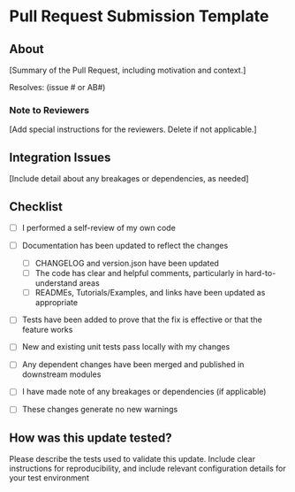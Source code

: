 # Pull Request Submission Template

## About
[Summary of the Pull Request, including motivation and context.]

Resolves: (issue # or AB#)

### Note to Reviewers
[Add special instructions for the reviewers. Delete if not applicable.]
## Integration Issues
[Include detail about any breakages or dependencies, as needed]

## Checklist
- [ ] I performed a self-review of my own code
- [ ] Documentation has been updated to reflect the changes
    - [ ] CHANGELOG and version.json have been updated
    - [ ] The code has clear and helpful comments, particularly in hard-to-understand areas
    - [ ] READMEs, Tutorials/Examples, and links have been updated as appropriate
- [ ] Tests have been added to prove that the fix is effective or that the feature works
- [ ] New and existing unit tests pass locally with my changes
- [ ] Any dependent changes have been merged and published in downstream modules
- [ ] I have made note of any breakages or dependencies (if applicable)
- [ ] These changes generate no new warnings


## How was this update tested?
Please describe the tests used to validate this update. Include clear instructions for reproducibility, and include relevant configuration details for your test environment
